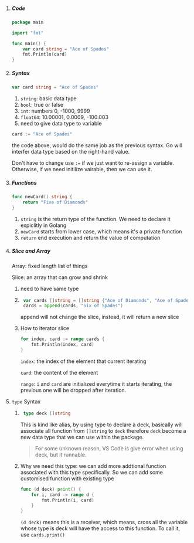 1. ##### Code

    ```go
    package main
    
    import "fmt"
    
    func main() {
        var card string = "Ace of Spades"
        fmt.Println(card)
    }
    ```

2. ##### Syntax

    ```go
    var card string = "Ace of Spades"
    ```

    1. `string`: basic data type
    2. `bool`: true or false
    3. `int`: numbers 0, -1000, 9999
    4. `float64`: 10.00001, 0.0009, -100.003
    5. need to give data type to variable

    ```go
    card := "Ace of Spades"
    ```

    the code above, would do the same job as the previous syntax. Go will interfer data type based on the right-hand value.

    Don't have to change use `:=` if we just want to re-assign a variable. Otherwise, if we need initilize vairable, then we can use it.

3. ##### Functions

    ```go
    func newCard() string {
    	return "Five of Diamonds"
    }
    ```

    1. `string` is the return type of the function. We need to declare it expiclitly in Golang
    2. `newCard` starts from lower case, which means it's a private function
    3. `return` end execution and return the value of computation

4. ##### Slice and Array

    Array: fixed length list of things

    Slice: an array that can grow and shrink

    1. need to have same type

    2. ```go
        var cards []string = []string {"Ace of Diamonds", "Ace of Spades"}
        cards = append(cards, "Six of Spades")
        ```

        append will not change the slice, instead, it will return a new slice

    3. How to iterator slice

        ```go
        for index, card := range cards {
            fmt.Println(index, card)
        }
        ```

        `index`: the index of the element that current iterating

        `card`: the content of the element

        `range`: `i` and `card` are initialized everytime it starts iterating, the previous one will be  dropped after iteration.

5. `type` Syntax

    1. ```go
        type deck []string
        ```

        This is kind like alias, by using type to declare a deck, basically will associate all function from `[]string` to `deck` therefore `deck` become a new data type that we can use within the package.

        > For some unknown reason, VS Code is give error when using deck,  but it runnable.

    2. Why we need this type: we can add more addtional function associated with this type specifically. So we can add some customised function with existing type

        ```go
        func (d deck) print() {
            for i, card := range d {
                fmt.Println(i, card)
            }
        }
        ```

        `(d deck)` means this is a receiver,  which means, cross all the variable whose type is deck will have the access to this function.  To call it, use `cards.print()` 

​	